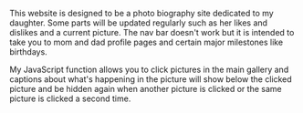 This website is designed to be a photo biography site dedicated to my daughter. Some parts will be updated regularly such as her likes and dislikes and a current picture.  The nav bar doesn't work but it is intended to take you to mom and dad profile pages and certain major milestones like birthdays.
    
My JavaScript function allows you to click pictures in the main gallery and captions about what's happening in the picture will show below the clicked picture and be hidden again when another picture is clicked or the same picture is clicked a second time.   